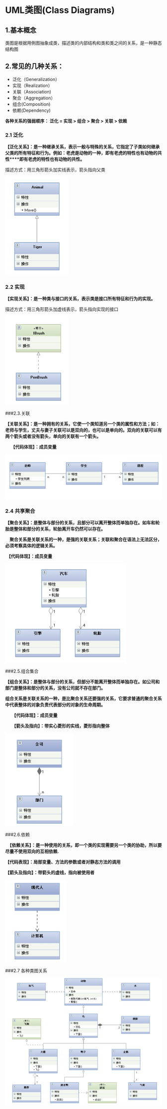 # UML类图(Class Diagrams)

## 1.基本概念

类图是根据用例图抽象成类，描述类的内部结构和类和类之间的关系，是一种静态结构图

## 2.常见的几种关系：

- 泛化（Generalization）
-  实现（Realization）
- 关联（Association)
- 聚合（Aggregation）
- 组合(Composition)
- 依赖(Dependency)

**各种关系的强弱顺序： 泛化 = 实现 > 组合 > 聚合 > 关联 > 依赖**

### 2.1 泛化

**【泛化关系】：是一种继承关系，表示一般与特殊的关系，它指定了子类如何继承父类的所有特征和行为。例如：老虎是动物的一种，即有老虎的特性也有动物的共性****即有老虎的特性也有动物的共性。**

描述方式：用三角形箭头加实线表示，箭头指向父类

![](./img/uml01.jpg)

### 2.2 实现

**【实现关系】：是一种类与接口的关系，表示类是接口所有特征和行为的实现。**

描述方式：用三角形箭头加虚线表示，箭头指向实现的接口

![](./img/uml02.jpg)

###2.3.关联

**【关联关系】：是一种拥有的关系，它使一个类知道另一个类的属性和方法；如：老师与学生，丈夫与妻子关联可以是双向的，也可以是单向的。双向的关联可以有两个箭头或者没有箭头，单向的关联有一个箭头。**

　 **【代码体现】：成员变量**

![](./img/uml03.jpg)

### 2.4 共享聚合

**【聚合关系】：是整体与部分的关系，且部分可以离开整体而单独存在。如车和轮胎是整体和部分的关系，轮胎离开车仍然可以存在。**

​      　**聚合关系是关联关系的一种，是强的关联关系；关联和聚合在语法上无法区分，必须考察具体的逻辑关系。**

​         **【代码体现】：成员变量**

![](./img/uml04.jpg)

###2.5.组合集合

**【组合关系】：是整体与部分的关系，但部分不能离开整体而单独存在。如公司和部门是整体和部分的关系，没有公司就不存在部门。**

​        **组合关系是关联关系的一种，是比聚合关系还要强的关系，它要求普通的聚合关系中代表整体的对象负责代表部分的对象的生命周期。**

　　**【代码体现】：成员变量**

　　**【箭头及指向】：带实心菱形的实线，菱形指向整体**

![](./img/uml05.jpg)

###2.6.依赖　　

　**【依赖关系】：是一种使用的关系，即一个类的实现需要另一个类的协助，所以要尽量不使用双向的互相依赖.**

**【代码表现】：局部变量、方法的参数或者对静态方法的调用**

**【箭头及指向】：带箭头的虚线，指向被使用者**

![](./img/uml07.jpg)

###2.7 各种类图关系

![](./img/uml08.jpg)